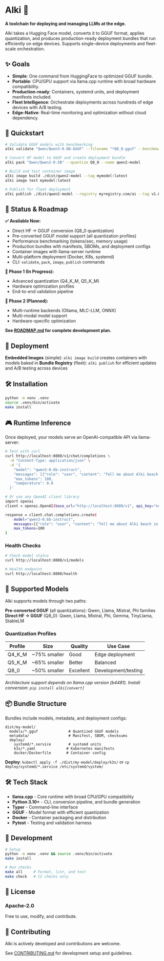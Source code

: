 # Alki 🌊

**A toolchain for deploying and managing LLMs at the edge.**

Alki takes a Hugging Face model, converts it to GGUF format, applies quantization, and produces production-ready deployment bundles that run efficiently on edge devices. Supports single-device deployments and fleet-scale orchestration.

## ✨ Goals

* **Simple**: One command from HuggingFace to optimized GGUF bundle.
* **Portable**: CPU/GPU support via llama.cpp runtime with broad hardware compatibility.
* **Production-ready**: Containers, systemd units, and deployment manifests included.
* **Fleet Intelligence**: Orchestrate deployments across hundreds of edge devices with A/B testing.
* **Edge-Native**: Real-time monitoring and optimization without cloud dependency.

## 🚀 Quickstart

```bash
# Validate GGUF models with benchmarking
alki validate "Qwen/Qwen3-0.6B-GGUF" --filename "*Q8_0.gguf" --benchmark

# Convert HF model to GGUF and create deployment bundle
alki pack "Qwen/Qwen2-0.5B" --quantize Q8_0 --name qwen2-model

# Build and test container image
alki image build ./dist/qwen2-model --tag mymodel:latest
alki image test mymodel:latest

# Publish for fleet deployment
alki publish ./dist/qwen2-model --registry myregistry.com/ai --tag v1.0
```

## 📍 Status & Roadmap

**✅ Available Now:**
- Direct HF → GGUF conversion (Q8_0 quantization)
- Pre-converted GGUF model support (all quantization profiles)
- Performance benchmarking (tokens/sec, memory usage)
- Production bundles with manifests, SBOMs, and deployment configs
- Container images with llama-server runtime
- Multi-platform deployment (Docker, K8s, systemd)
- CLI: `validate`, `pack`, `image`, `publish` commands

**🚧 Phase 1 (In Progress):**
- Advanced quantization (Q4_K_M, Q5_K_M)
- Hardware optimization profiles
- End-to-end validation pipeline

**🚀 Phase 2 (Planned):**
- Multi-runtime backends (Ollama, MLC-LLM, ONNX)
- Multi-modal model support
- Hardware-specific optimization

**See [ROADMAP.md](ROADMAP.md) for complete development plan.**

## 🚀 Deployment

**Embedded Images** (simple): `alki image build` creates containers with models baked in
**Bundle Registry** (fleet): `alki publish` for efficient updates and A/B testing across devices

## 🛠️ Installation

```bash
python -m venv .venv
source .venv/bin/activate
make install
```

## 🎮 Runtime Inference

Once deployed, your models serve an OpenAI-compatible API via llama-server:

```bash
# Test with curl
curl http://localhost:8080/v1/chat/completions \
  -H "Content-Type: application/json" \
  -d '{
    "model": "qwen3-0.6b-instruct",
    "messages": [{"role": "user", "content": "Tell me about Alki beach in Seattle, WA"}],
    "max_tokens": 100,
    "temperature": 0.8
  }'

# Or use any OpenAI client library
import openai
client = openai.OpenAI(base_url="http://localhost:8080/v1", api_key="not-needed")

response = client.chat.completions.create(
    model="qwen3-0.6b-instruct",
    messages=[{"role": "user", "content": "Tell me about Alki beach in Seattle, WA"}],
    max_tokens=100
)
```

### Health Checks

```bash
# Check model status
curl http://localhost:8080/v1/models

# Health endpoint
curl http://localhost:8080/health
```

## 🤖 Supported Models

Alki supports models through two paths:

**Pre-converted GGUF** (all quantizations): Qwen, Llama, Mistral, Phi families
**Direct HF → GGUF** (Q8_0): Qwen, Llama, Mistral, Phi, Gemma, TinyLlama, StableLM

### Quantization Profiles

| Profile | Size | Quality | Use Case |
|---------|------|---------|----------|
| Q4_K_M  | ~75% smaller | Good | Edge deployment |
| Q5_K_M  | ~65% smaller | Better | Balanced |
| Q8_0    | ~50% smaller | Excellent | Development/testing |

*Architecture support depends on llama.cpp version (b4481). Install conversion: `pip install alki[convert]`*

## 📦 Bundle Structure

Bundles include models, metadata, and deployment configs:

```
dist/my-model/
  models/*.gguf              # Quantized GGUF models
  metadata/                  # Manifest, SBOM, checksums
  deploy/
    systemd/*.service        # systemd units
    k3s/*.yaml              # Kubernetes manifests
    docker/Dockerfile       # Container config
```

**Deploy**: `kubectl apply -f ./dist/my-model/deploy/k3s/` or `cp deploy/systemd/*.service /etc/systemd/system/`


## 🛠️ Tech Stack

* **llama.cpp** - Core runtime with broad CPU/GPU compatibility
* **Python 3.10+** - CLI, conversion pipeline, and bundle generation
* **Typer** - Command-line interface
* **GGUF** - Model format with efficient quantization
* **Docker** - Container packaging and distribution
* **Pytest** - Testing and validation harness

## 🔧 Development

```bash
# Setup
python -m venv .venv && source .venv/bin/activate
make install

# Run checks
make all     # Format, lint, and test
make check   # CI checks only
```

## 📜 License

### Apache-2.0

Free to use, modify, and contribute.

## 🤝 Contributing

Alki is actively developed and contributions are welcome.

See [CONTRIBUTING.md](CONTRIBUTING.md) for development setup and guidelines.